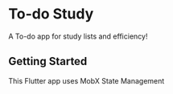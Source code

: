 # To-do Study

A To-do app for study lists and efficiency!

## Getting Started

This Flutter app uses MobX State Management

